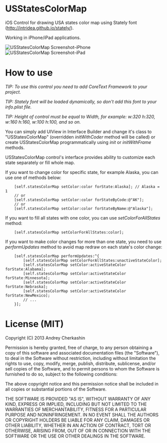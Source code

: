 USStatesColorMap
================

iOS Control for drawing USA states color map using Stately font (http://intridea.github.io/stately/).

Working in iPhone/iPad applications.

![USStatesColorMap Screenshot-iPhone](https://raw.github.com/Eclair/USStatesColorMap/master/Screenshots/screenshot-iPhone.png)
![USStatesColorMap Screenshot-iPad](https://raw.github.com/Eclair/USStatesColorMap/master/Screenshots/screenshot-iPad.png)

How to use
==========

_TIP: To use this control you need to add CoreText Framework to your project._

_TIP: Stately font will be loaded dynamically, so don't add this font to your info.plist file._ 

_TIP: Height of control must be equal to Width, for example: w:320 h:320, w:160 h:160, w:100 h:100, and so on._ 

You can simply add UIView in Interface Builder and change it's class to "USStatesColorMap" (overridden _initWithCoder_ method will be called) or create USStatesColorMap programmatically using _init_ or _initWithFrame_ methods.

USStatesColorMap control's interface provides ability to customize each state separately or fill whole map.
 
If you want to change color for specific state, for example Alaska, you can use one of methods below:

		[self.statesColorMap setColor:color forState:Alaska]; // Alaska = 1
		// or
		[self.statesColorMap setColor:color forStateByCode:@"AK"];
		// or
		[self.statesColorMap setColor:color forStateByName:@"Alaska"];

If you want to fill all states with one color, you can use _setColorForAllStates_ method:

		[self.statesColorMap setColorForAllStates:color];

If you want to make color changes for more than one state, you need to use _performUpdates_ method to avoid map redraw on each state's color change:

		[self.statesColorMap performUpdates:^{
			[self.statesColorMap setColorForAllStates:unactiveStateColor];
			[self.statesColorMap setColor:activeStateColor forState:Alabama];
			[self.statesColorMap setColor:activeStateColor forState:Minnesota];
			[self.statesColorMap setColor:activeStateColor forState:Nebraska];
			[self.statesColorMap setColor:activeStateColor forState:NewMexico];
			// ...
		}];

License (MIT)
=============

Copyright (C) 2013 Andrey Cherkashin

Permission is hereby granted, free of charge, to any person obtaining a copy of this software and associated documentation files (the "Software"), to deal in the Software without restriction, including without limitation the rights to use, copy, modify, merge, publish, distribute, sublicense, and/or sell copies of the Software, and to permit persons to whom the Software is furnished to do so, subject to the following conditions:

The above copyright notice and this permission notice shall be included in all copies or substantial portions of the Software.

THE SOFTWARE IS PROVIDED "AS IS", WITHOUT WARRANTY OF ANY KIND, EXPRESS OR IMPLIED, INCLUDING BUT NOT LIMITED TO THE WARRANTIES OF MERCHANTABILITY, FITNESS FOR A PARTICULAR PURPOSE AND NONINFRINGEMENT. IN NO EVENT SHALL THE AUTHORS OR COPYRIGHT HOLDERS BE LIABLE FOR ANY CLAIM, DAMAGES OR OTHER LIABILITY, WHETHER IN AN ACTION OF CONTRACT, TORT OR OTHERWISE, ARISING FROM, OUT OF OR IN CONNECTION WITH THE SOFTWARE OR THE USE OR OTHER DEALINGS IN THE SOFTWARE.
